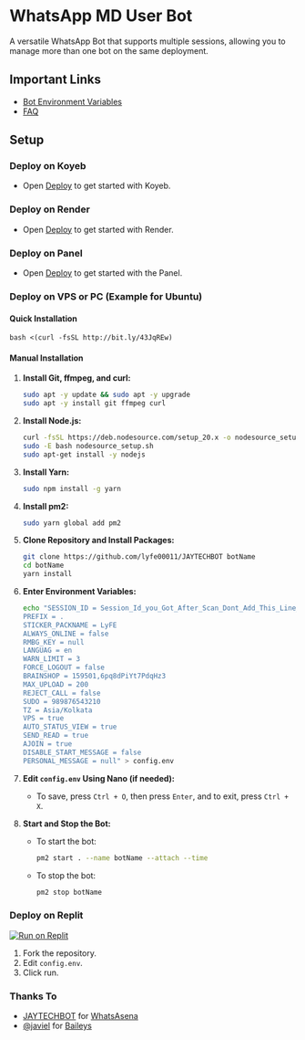 # WhatsApp MD User Bot

A versatile WhatsApp Bot that supports multiple sessions, allowing you to manage more than one bot on the same deployment.

## Important Links

- [Bot Environment Variables](https://JAYTECHBOT-plugins.vercel.app/env)
- [FAQ](https://JAYTECHBOT-plugins.vercel.app/faq)

## Setup

### Deploy on Koyeb

- Open [Deploy](https://qr-hazel-alpha.vercel.app/) to get started with Koyeb.

### Deploy on Render

- Open [Deploy](https://qr-hazel-alpha.vercel.app/) to get started with Render.

### Deploy on Panel

- Open [Deploy](https://qr-hazel-alpha.vercel.app/) to get started with the Panel.

### Deploy on VPS or PC (Example for Ubuntu)

 #### Quick Installation
    bash <(curl -fsSL http://bit.ly/43JqREw)
 #### Manual Installation

1. **Install Git, ffmpeg, and curl:**
    ```sh
    sudo apt -y update && sudo apt -y upgrade
    sudo apt -y install git ffmpeg curl
    ```

2. **Install Node.js:**
    ```sh
    curl -fsSL https://deb.nodesource.com/setup_20.x -o nodesource_setup.sh
    sudo -E bash nodesource_setup.sh
    sudo apt-get install -y nodejs
    ```

3. **Install Yarn:**
    ```sh
    sudo npm install -g yarn
    ```

4. **Install pm2:**
    ```sh
    sudo yarn global add pm2
    ```

5. **Clone Repository and Install Packages:**
    ```sh
    git clone https://github.com/lyfe00011/JAYTECHBOT botName
    cd botName
    yarn install
    ```

6. **Enter Environment Variables:**
    ```sh
    echo "SESSION_ID = Session_Id_you_Got_After_Scan_Dont_Add_This_Line_If_You_Can_Scan_From_Terminal_Itself
    PREFIX = .
    STICKER_PACKNAME = LyFE
    ALWAYS_ONLINE = false
    RMBG_KEY = null
    LANGUAG = en
    WARN_LIMIT = 3
    FORCE_LOGOUT = false
    BRAINSHOP = 159501,6pq8dPiYt7PdqHz3
    MAX_UPLOAD = 200
    REJECT_CALL = false
    SUDO = 989876543210
    TZ = Asia/Kolkata
    VPS = true
    AUTO_STATUS_VIEW = true
    SEND_READ = true
    AJOIN = true
    DISABLE_START_MESSAGE = false
    PERSONAL_MESSAGE = null" > config.env
    ```

7. **Edit `config.env` Using Nano (if needed):**
    - To save, press `Ctrl + O`, then press `Enter`, and to exit, press `Ctrl + X`.

8. **Start and Stop the Bot:**
    - To start the bot:
      ```sh
      pm2 start . --name botName --attach --time
      ```
    - To stop the bot:
      ```sh
      pm2 stop botName
      ```

### Deploy on Replit

[![Run on Replit](https://replit.com/badge/github/your-repo-owner/your-repo-name)](https://replit.com/@Nightbot2O/whatsapp-bot-md)

1. Fork the repository.
2. Edit `config.env`.
3. Click run.

### Thanks To

- [JAYTECHBOT](https://github.com/Quiec) for [WhatsAsena](https://github.com/javiel/WhatsAsena)
- [@javiel](https://github.com/adiwajshing) for [Baileys](https://github.com/adiwajshing/Baileys)
